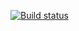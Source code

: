 [![Build status](https://ci.appveyor.com/api/projects/status/tfn0tikj3ymvh68d?svg=true)](https://ci.appveyor.com/project/GurinaElena/autotest1)